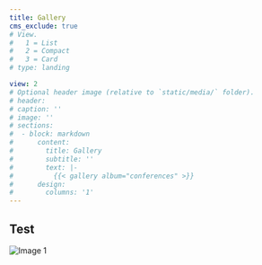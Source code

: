 ```yaml
---
title: Gallery
cms_exclude: true
# View.
#   1 = List
#   2 = Compact
#   3 = Card
# type: landing

view: 2
# Optional header image (relative to `static/media/` folder).
# header: 
# caption: ''
# image: ''
# sections:
#  - block: markdown
#      content:
#        title: Gallery
#        subtitle: ''
#        text: |-
#          {{< gallery album="conferences" >}}
#      design:
#        columns: '1'
---
```


## Test

![Image 1](./assests/media/albums/conferences/IMG_8820.JPG)

